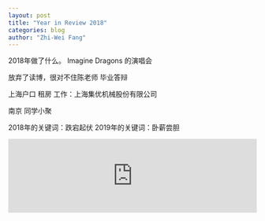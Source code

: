 ```yaml
---
layout: post
title: "Year in Review 2018"
categories: blog
author: "Zhi-Wei Fang"
---
```





2018年做了什么。
Imagine Dragons 的演唱会



放弃了读博，很对不住陈老师
毕业答辩

上海户口
租房
工作：上海集优机械股份有限公司

南京 同学小聚

2018年的关键词：跌宕起伏
2019年的关键词：卧薪尝胆

<iframe allow="autoplay *; encrypted-media *;" frameborder="0" height="150" style="width:100%;max-width:660px;overflow:hidden;background:transparent;" sandbox="allow-forms allow-popups allow-same-origin allow-scripts allow-storage-access-by-user-activation allow-top-navigation-by-user-activation" src="https://embed.music.apple.com/us/album/believer/1411625594?i=1411628233"></iframe>  
